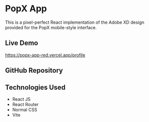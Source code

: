 # PopX App

This is a pixel-perfect React implementation of the Adobe XD design provided for the PopX mobile-style interface.

## Live Demo

https://popx-app-red.vercel.app/profile

## GitHub Repository


## Technologies Used

- React JS
- React Router
- Normal CSS
- Vite



